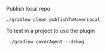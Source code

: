 

Publish local repo
```
./gradlew clean publishToMavenLocal
```
To test in a project to use the plugin
``` 
 ./gradlew coverAgent --debug
```